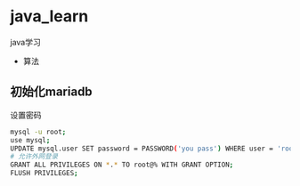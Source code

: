 # java_learn

java学习
- 算法

## 初始化mariadb
设置密码
``` bash
mysql -u root;
use mysql;
UPDATE mysql.user SET password = PASSWORD('you pass') WHERE user = 'root';
# 允许外网登录
GRANT ALL PRIVILEGES ON *.* TO root@% WITH GRANT OPTION;
FLUSH PRIVILEGES;
```
